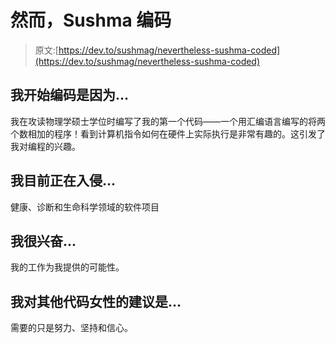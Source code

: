 # 然而，Sushma 编码

> 原文:[https://dev.to/sushmag/nevertheless-sushma-coded](https://dev.to/sushmag/nevertheless-sushma-coded)

## 我开始编码是因为...

我在攻读物理学硕士学位时编写了我的第一个代码——一个用汇编语言编写的将两个数相加的程序！看到计算机指令如何在硬件上实际执行是非常有趣的。这引发了我对编程的兴趣。

## 我目前正在入侵...

健康、诊断和生命科学领域的软件项目

## 我很兴奋...

我的工作为我提供的可能性。

## 我对其他代码女性的建议是...

需要的只是努力、坚持和信心。
